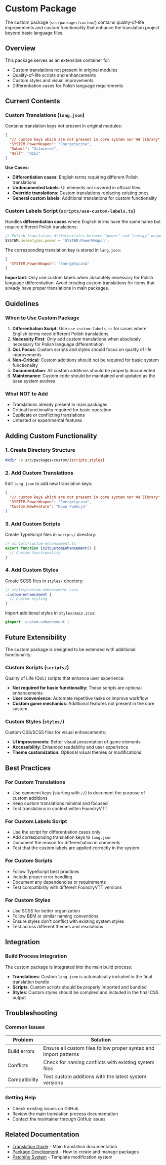 # Custom Package

The custom package (`src/packages/custom/`) contains quality-of-life improvements and custom functionality that enhance the translation project beyond basic language files.

## Overview

This package serves as an extensible container for:
- Custom translations not present in original modules
- Quality-of-life scripts and enhancements
- Custom styles and visual improvements
- Differentiation cases for Polish language requirements

## Current Contents

### Custom Translations (`lang.json`)

Contains translation keys not present in original modules:

```json
{
  "// custom keys which are not present in core system nor WH library": "",
  "SYSTEM.PowerWeapon": "Energetyczna",
  "Submit": "Zatwierdź",
  "Roll": "Rzuć"
}
```

**Use Cases:**
- **Differentiation cases**: English terms requiring different Polish translations
- **Undocumented labels**: UI elements not covered in official files
- **Override translations**: Custom translations replacing existing ones
- **General custom labels**: Additional translations for custom functionality

### Custom Labels Script (`scripts/use-custom-labels.ts`)

Handles **differentiation cases** where English terms have the same name but require different Polish translations:

```typescript
// Polish translation differentiates between "power" and "energy" weapons
SYSTEM.meleeTypes.power = 'SYSTEM.PowerWeapon';
```

The corresponding translation key is stored in `lang.json`:
```json
{
  "SYSTEM.PowerWeapon": "Energetyczna"
}
```

**Important**: Only use custom labels when absolutely necessary for Polish language differentiation. Avoid creating custom translations for items that already have proper translations in main packages.

## Guidelines

### When to Use Custom Package

1. **Differentiation Script**: Use `use-custom-labels.ts` for cases where English terms need different Polish translations
2. **Necessity First**: Only add custom translations when absolutely necessary for Polish language differentiation
3. **QoL Focus**: Custom scripts and styles should focus on quality of life improvements
4. **Non-Critical**: Custom additions should not be required for basic system functionality
5. **Documentation**: All custom additions should be properly documented
6. **Maintenance**: Custom code should be maintained and updated as the base system evolves

### What NOT to Add

- Translations already present in main packages
- Critical functionality required for basic operation
- Duplicate or conflicting translations
- Untested or experimental features

## Adding Custom Functionality

### 1. Create Directory Structure

```bash
mkdir -p src/packages/custom/{scripts,styles}
```

### 2. Add Custom Translations

Edit `lang.json` to add new translation keys:

```json
{
  "// custom keys which are not present in core system nor WH library": "",
  "SYSTEM.PowerWeapon": "Energetyczna",
  "Custom.NewFeature": "Nowa Funkcja"
}
```

### 3. Add Custom Scripts

Create TypeScript files in `scripts/` directory:

```typescript
// scripts/custom-enhancement.ts
export function initCustomEnhancement() {
  // Custom functionality
}
```

### 4. Add Custom Styles

Create SCSS files in `styles/` directory:

```scss
// styles/custom-enhancement.scss
.custom-enhancement {
  // Custom styling
}
```

Import additional styles in `styles/main.scss`:

```scss
@import 'custom-enhancement';
```

## Future Extensibility

The custom package is designed to be extended with additional functionality:

### Custom Scripts (`scripts/`)

Quality of Life (QoL) scripts that enhance user experience:
- **Not required for basic functionality**: These scripts are optional enhancements
- **User convenience**: Automate repetitive tasks or improve workflow
- **Custom game mechanics**: Additional features not present in the core system

### Custom Styles (`styles/`)

Custom CSS/SCSS files for visual enhancements:
- **UI improvements**: Better visual presentation of game elements
- **Accessibility**: Enhanced readability and user experience
- **Theme customization**: Optional visual themes or modifications

## Best Practices

### For Custom Translations
- Use comment keys (starting with `//`) to document the purpose of custom additions
- Keep custom translations minimal and focused
- Test translations in context within FoundryVTT

### For Custom Labels Script
- Use the script for differentiation cases only
- Add corresponding translation keys to `lang.json`
- Document the reason for differentiation in comments
- Test that the custom labels are applied correctly in the system

### For Custom Scripts
- Follow TypeScript best practices
- Include proper error handling
- Document any dependencies or requirements
- Test compatibility with different FoundryVTT versions

### For Custom Styles
- Use SCSS for better organization
- Follow BEM or similar naming conventions
- Ensure styles don't conflict with existing system styles
- Test across different themes and resolutions

## Integration

### Build Process Integration

The custom package is integrated into the main build process:

- **Translations**: Custom `lang.json` is automatically included in the final translation bundle
- **Scripts**: Custom scripts should be properly imported and bundled
- **Styles**: Custom styles should be compiled and included in the final CSS output

## Troubleshooting

### Common Issues

| Problem | Solution |
|---------|----------|
| Build errors | Ensure all custom files follow proper syntax and import patterns |
| Conflicts | Check for naming conflicts with existing system files |
| Compatibility | Test custom additions with the latest system versions |

### Getting Help
- Check existing issues on GitHub
- Review the main translation process documentation
- Contact the maintainer through GitHub issues

## Related Documentation

- [Translation Guide](translation-guide.md) - Main translation documentation
- [Package Development](package-development.md) - How to create and manage packages
- [Patching System](patching-system.md) - Template modification system 